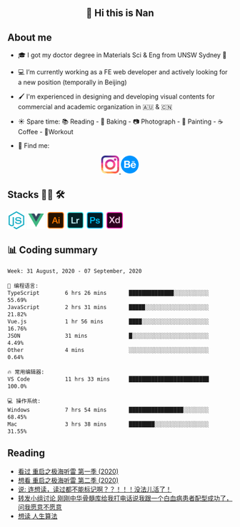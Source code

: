 <h2 align="center">👋 Hi this is Nan</h2>

## About me

- 🎓 I got my doctor degree in Materials Sci & Eng from UNSW Sydney :koala:

- :computer: I’m currently working as a FE web developer and actively looking for a new position (temporally in Beijing)

- :paintbrush: I'm experienced in designing and developing visual contents for commercial and academic organization in :australia: & :cn:

- :sunny: Spare time: :books: Reading - :bread: Baking - :camera: Photograph - :art: Painting - :coffee: Coffee - 💪Workout

- 💬 Find me:
<div align="center">
<a href="https://www.instagram.com/divetothesea/">

<img src="https://raw.githubusercontent.com/southchen/southchen/master/assets/instagram.svg" height="40em"  alt="divetothesea instagram"/>
</a>
<a href="https://www.behance.net/southchen">
<img src="https://raw.githubusercontent.com/southchen/southchen/master/assets/Behance.svg" height="40em"  alt="behance"/>
</a>
</div>

## Stacks 👨‍💻 🛠

<p align='left'>
<div style="display:inline-block">
<img src="https://raw.githubusercontent.com/southchen/southchen/master/assets/JavaScript.svg" height="40em"  alt="javascript"/>
<img src="https://raw.githubusercontent.com/southchen/southchen/master/assets/Vue.svg" height="40em"  alt="vue"/>
<img src="https://raw.githubusercontent.com/southchen/southchen/master/assets/Adobe Ai.svg" height="40em"  alt="adobe ai"/>
<img src="https://raw.githubusercontent.com/southchen/southchen/master/assets/Adobe Lr.svg" height="40em"  alt="adobe lr"/>
<img src="https://raw.githubusercontent.com/southchen/southchen/master/assets/Adobe Ps.svg" height="40em"  alt="adobe Ps"/>
<img src="https://raw.githubusercontent.com/southchen/southchen/master/assets/Adobe Xd.svg" height="40em"  alt="adobe Xd"/>
</div>
</p>

## 📊 Coding summary

<!--START_SECTION:waka-->
```text
Week: 31 August, 2020 - 07 September, 2020

💬 编程语言: 
TypeScript        6 hrs 26 mins       ██████████████░░░░░░░░░░░   55.69% 
JavaScript        2 hrs 31 mins       █████░░░░░░░░░░░░░░░░░░░░   21.82% 
Vue.js            1 hr 56 mins        ████░░░░░░░░░░░░░░░░░░░░░   16.76% 
JSON              31 mins             █░░░░░░░░░░░░░░░░░░░░░░░░   4.49% 
Other             4 mins              ░░░░░░░░░░░░░░░░░░░░░░░░░   0.64%

🔥 常用编辑器: 
VS Code           11 hrs 33 mins      █████████████████████████   100.0%

💻 操作系统: 
Windows           7 hrs 54 mins       █████████████████░░░░░░░░   68.45% 
Mac               3 hrs 38 mins       ████████░░░░░░░░░░░░░░░░░   31.55%

```


<!--END_SECTION:waka-->

## Reading

<!-- DOUBAN-ACTIVITIES:START -->
- [看过 重启之极海听雷 第一季‎ (2020)](https://www.douban.com/doubanapp/dispatch?uri=/status/3098679618/)
- [想看 重启之极海听雷 第二季‎ (2020)](https://www.douban.com/doubanapp/dispatch?uri=/status/3098679586/)
- [说: 连想读，读过都不能标记啊？？！！！没法儿活了！ ](https://www.douban.com/doubanapp/dispatch?uri=/status/3097078333/)
- [转发小组讨论 刚刚中华骨髓库给我打电话说我跟一个白血病患者配型成功了，问我愿意不愿意](https://www.douban.com/doubanapp/dispatch?uri=/status/3097001885/)
- [想读 人生算法](https://www.douban.com/doubanapp/dispatch?uri=/status/3093399955/)
<!-- DOUBAN-ACTIVITIES:END -->
